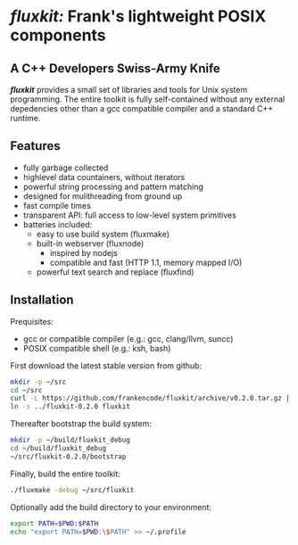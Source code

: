 *fluxkit:* Frank's lightweight POSIX components
===============================================

A C++ Developers Swiss-Army Knife
---------------------------------

**_fluxkit_** provides a small set of libraries and tools for Unix system programming.
The entire toolkit is fully self-contained without any external depedencies other than a gcc
compatible compiler and a standard C++ runtime.

Features
--------

 * fully garbage collected
 * highlevel data countainers, without iterators
 * powerful string processing and pattern matching
 * designed for mulithreading from ground up
 * fast compile times
 * transparent API: full access to low-level system primitives
 * batteries included:
   * easy to use build system (fluxmake)
   * built-in webserver (fluxnode)
     * inspired by nodejs
     * compatible and fast (HTTP 1.1, memory mapped I/O)
   * powerful text search and replace (fluxfind)

Installation
------------

Prequisites:
 * gcc or compatible compiler (e.g.: gcc, clang/llvm, suncc)
 * POSIX compatible shell (e.g.: ksh, bash)

First download the latest stable version from github:
```bash
mkdir -p ~/src
cd ~/src
curl -L https://github.com/frankencode/fluxkit/archive/v0.2.0.tar.gz | tar xzv
ln -s ../fluxkit-0.2.0 fluxkit
```

Thereafter bootstrap the build system:
```bash
mkdir -p ~/build/fluxkit_debug
cd ~/build/fluxkit_debug
~/src/fluxkit-0.2.0/bootstrap
```

Finally, build the entire toolkit:
```bash
./fluxmake -debug ~/src/fluxkit
```

Optionally add the build directory to your environment:
```bash
export PATH=$PWD:$PATH
echo "export PATH=$PWD:\$PATH" >> ~/.profile
```
